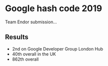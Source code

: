 # Google hash code 2019

Team Endor submission...

## Results

- 2nd on Google Developer Group London Hub
- 40th overall in the UK
- 862th overall
